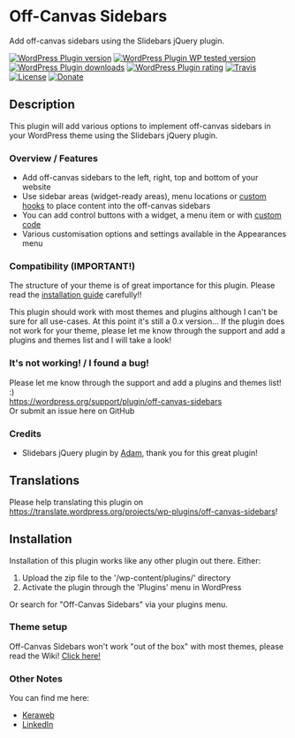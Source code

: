# Off-Canvas Sidebars #
Add off-canvas sidebars using the Slidebars jQuery plugin.

[![WordPress Plugin version](https://img.shields.io/wordpress/plugin/v/off-canvas-sidebars.svg?style=flat)](https://wordpress.org/plugins/off-canvas-sidebars/)
[![WordPress Plugin WP tested version](https://img.shields.io/wordpress/v/off-canvas-sidebars.svg?style=flat)](https://wordpress.org/plugins/off-canvas-sidebars/)
[![WordPress Plugin downloads](https://img.shields.io/wordpress/plugin/dt/off-canvas-sidebars.svg?style=flat)](https://wordpress.org/plugins/off-canvas-sidebars/)
[![WordPress Plugin rating](https://img.shields.io/wordpress/plugin/r/off-canvas-sidebars.svg?style=flat)](https://wordpress.org/plugins/off-canvas-sidebars/)
[![Travis](https://secure.travis-ci.org/JoryHogeveen/off-canvas-sidebars.png?branch=master)](http://travis-ci.org/JoryHogeveen/off-canvas-sidebars)
[![License](https://img.shields.io/badge/license-GPL--2.0%2B-green.svg)](https://github.com/JoryHogeveen/off-canvas-sidebars/blob/master/license.txt)
[![Donate](https://img.shields.io/badge/Donate-PayPal-green.svg)](https://www.paypal.com/cgi-bin/webscr?cmd=_donations&business=YGPLMLU7XQ9E8&lc=NL&item_name=Off%2dCanvas%20Sidebars&item_number=JWPP%2dOCS&currency_code=EUR&bn=PP%2dDonationsBF%3abtn_donateCC_LG%2egif%3aNonHosted)

## Description
This plugin will add various options to implement off-canvas sidebars in your WordPress theme using the Slidebars jQuery plugin.

### Overview / Features
*	Add off-canvas sidebars to the left, right, top and bottom of your website
*	Use sidebar areas (widget-ready areas), menu locations or [custom hooks](https://github.com/JoryHogeveen/off-canvas-sidebars/wiki/Actions-&-Filters) to place content into the off-canvas sidebars
*	You can add control buttons with a widget, a menu item or with [custom code](https://wordpress.org/plugins/off-canvas-sidebars/installation/)
*	Various customisation options and settings available in the Appearances menu

### Compatibility (IMPORTANT!)
The structure of your theme is of great importance for this plugin. Please read the [installation guide](https://wordpress.org/plugins/off-canvas-sidebars/installation/) carefully!!

This plugin should work with most themes and plugins although I can't be sure for all use-cases. At this point it's still a 0.x version...
If the plugin does not work for your theme, please let me know through the support and add a plugins and themes list and I will take a look!

### It's not working! / I found a bug!
Please let me know through the support and add a plugins and themes list! :)  
https://wordpress.org/support/plugin/off-canvas-sidebars  
Or submit an issue here on GitHub

### Credits
*	Slidebars jQuery plugin by [Adam](https://www.adchsm.com/slidebars/ "Adam"), thank you for this great plugin!

## Translations
Please help translating this plugin on https://translate.wordpress.org/projects/wp-plugins/off-canvas-sidebars!

## Installation
Installation of this plugin works like any other plugin out there. Either:

1. Upload the zip file to the '/wp-content/plugins/' directory
2. Activate the plugin through the 'Plugins' menu in WordPress

Or search for "Off-Canvas Sidebars" via your plugins menu.

### Theme setup

Off-Canvas Sidebars won't work "out of the box" with most themes, please read the Wiki!
[Click here!](https://github.com/JoryHogeveen/off-canvas-sidebars/wiki/Theme-setup)

### Other Notes
You can find me here:

*	[Keraweb](http://www.keraweb.nl/ "Keraweb")
*	[LinkedIn](https://nl.linkedin.com/in/joryhogeveen "LinkedIn profile")
